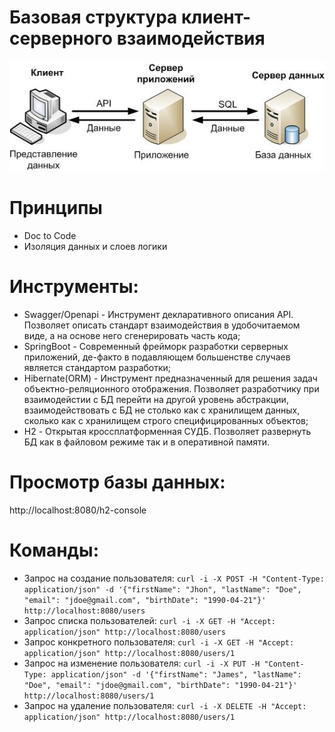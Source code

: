 # Базовая структура клиент-серверного взаимодействия
![Текст с описанием картинки](/images/arch.jpeg)  

# Принципы

* Doc to Code
* Изоляция данных и слоев логики

# Инструменты:
* Swagger/Openapi - Инструмент декларативного описания API. Позволяет описать стандарт взаимодействия в удобочитаемом виде, а на основе него сгенерировать часть кода;
* SpringBoot - Современный фрейморк разработки серверных приложений, де-факто в подавляющем большенстве случаев является стандартом разработки;
* Hibernate(ORM) - Инструмент предназначенный для решения задач объектно-реляционного отображения. Позволяет
  разработчику при взаимодейстии с БД перейти на другой уровень абстракции, взаимодействовать с БД не столько как с
  хранилищем данных, сколько как с хранилищем строго специфицированных объектов;
* H2 - Открытая кроссплатформенная СУДБ. Позволяет развернуть БД как в файловом режиме так и в оперативной памяти.

# Просмотр базы данных:
http://localhost:8080/h2-console

# Команды:
* Запрос на создание пользователя: `curl -i -X POST -H "Content-Type: application/json" -d '{"firstName": "Jhon", "lastName": "Doe", "email": "jdoe@gmail.com", "birthDate": "1990-04-21"}' http://localhost:8080/users`
* Запрос списка пользователей: `curl -i -X GET -H "Accept: application/json" http://localhost:8080/users`
* Запрос конкретного пользователя: `curl -i -X GET -H "Accept: application/json" http://localhost:8080/users/1`
* Запрос на изменение пользователя: `curl -i -X PUT -H "Content-Type: application/json" -d '{"firstName": "James", "lastName": "Doe", "email": "jdoe@gmail.com", "birthDate": "1990-04-21"}' http://localhost:8080/users/1`
* Запрос на удаление пользователя: `curl -i -X DELETE -H "Accept: application/json" http://localhost:8080/users/1`


